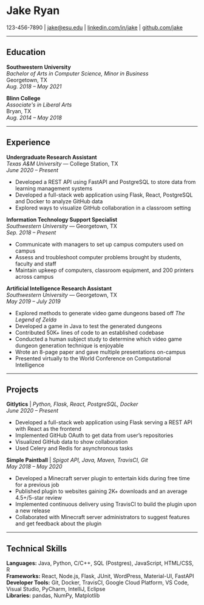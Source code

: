 # Jake Ryan
123-456-7890 | jake@esu.edu | [linkedin.com/in/jake](https://linkedin.com/in/jake) | [github.com/jake](https://github.com/jake)

---

## Education

**Southwestern University**  
*Bachelor of Arts in Computer Science, Minor in Business*  
Georgetown, TX  
_Aug. 2018 – May 2021_

**Blinn College**  
*Associate's in Liberal Arts*  
Bryan, TX  
_Aug. 2014 – May 2018_

---

## Experience

**Undergraduate Research Assistant**  
*Texas A&M University* — College Station, TX  
_June 2020 – Present_  
- Developed a REST API using FastAPI and PostgreSQL to store data from learning management systems  
- Developed a full-stack web application using Flask, React, PostgreSQL and Docker to analyze GitHub data  
- Explored ways to visualize GitHub collaboration in a classroom setting  

**Information Technology Support Specialist**  
*Southwestern University* — Georgetown, TX  
_Sep. 2018 – Present_  
- Communicate with managers to set up campus computers used on campus  
- Assess and troubleshoot computer problems brought by students, faculty and staff  
- Maintain upkeep of computers, classroom equipment, and 200 printers across campus  

**Artificial Intelligence Research Assistant**  
*Southwestern University* — Georgetown, TX  
_May 2019 – July 2019_  
- Explored methods to generate video game dungeons based off *The Legend of Zelda*  
- Developed a game in Java to test the generated dungeons  
- Contributed 50K+ lines of code to an established codebase  
- Conducted a human subject study to determine which video game dungeon generation technique is enjoyable  
- Wrote an 8-page paper and gave multiple presentations on-campus  
- Presented virtually to the World Conference on Computational Intelligence  

---

## Projects

**Gitlytics** | *Python, Flask, React, PostgreSQL, Docker*  
_June 2020 – Present_  
- Developed a full-stack web application using Flask serving a REST API with React as the frontend  
- Implemented GitHub OAuth to get data from user’s repositories  
- Visualized GitHub data to show collaboration  
- Used Celery and Redis for asynchronous tasks  

**Simple Paintball** | *Spigot API, Java, Maven, TravisCI, Git*  
_May 2018 – May 2020_  
- Developed a Minecraft server plugin to entertain kids during free time for a previous job  
- Published plugin to websites gaining 2K+ downloads and an average 4.5+/5-star review  
- Implemented continuous delivery using TravisCI to build the plugin upon a new release  
- Collaborated with Minecraft server administrators to suggest features and get feedback about the plugin  

---

## Technical Skills

**Languages:** Java, Python, C/C++, SQL (Postgres), JavaScript, HTML/CSS, R  
**Frameworks:** React, Node.js, Flask, JUnit, WordPress, Material-UI, FastAPI  
**Developer Tools:** Git, Docker, TravisCI, Google Cloud Platform, VS Code, Visual Studio, PyCharm, IntelliJ, Eclipse  
**Libraries:** pandas, NumPy, Matplotlib

